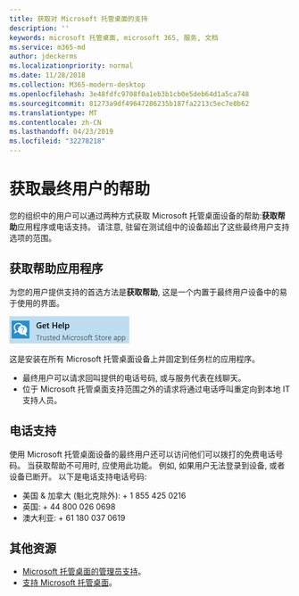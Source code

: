 ```yaml
---
title: 获取对 Microsoft 托管桌面的支持
description: ''
keywords: microsoft 托管桌面, microsoft 365, 服务, 文档
ms.service: m365-md
author: jdeckerms
ms.localizationpriority: normal
ms.date: 11/28/2018
ms.collection: M365-modern-desktop
ms.openlocfilehash: 3e48fdfc9708f0a1eb3b1cb0e5deb64d1a5ca748
ms.sourcegitcommit: 81273a9df49647286235b187fa2213c5ec7e8b62
ms.translationtype: MT
ms.contentlocale: zh-CN
ms.lasthandoff: 04/23/2019
ms.locfileid: "32278218"
---
```

# <a name="getting-help-for-end-users"></a>获取最终用户的帮助

您的组织中的用户可以通过两种方式获取 Microsoft 托管桌面设备的帮助:**获取帮助**应用程序或电话支持。 请注意, 驻留在测试组中的设备超出了这些最终用户支持选项的范围。 

## <a name="get-help-app"></a>获取帮助应用程序

为您的用户提供支持的首选方法是**获取帮助**, 这是一个内置于最终用户设备中的易于使用的界面。  

![获取帮助](images/get-help.png)

这是安装在所有 Microsoft 托管桌面设备上并固定到任务栏的应用程序。 

- 最终用户可以请求回叫提供的电话号码, 或与服务代表在线聊天。
- 位于 Microsoft 托管桌面支持范围之外的请求将通过电话呼叫重定向到本地 IT 支持人员。  

## <a name="phone-support"></a>电话支持 

使用 Microsoft 托管桌面设备的最终用户还可以访问他们可以拨打的免费电话号码。 当获取帮助不可用时, 应使用此功能。 例如, 如果用户无法登录到设备, 或者设备已断开。 以下是电话支持电话号码:
 

- 美国 & 加拿大 (魁北克除外): + 1 855 425 0216
- 英国: + 44 800 026 0698
- 澳大利亚: + 61 180 037 0619


## <a name="additional-resources"></a>其他资源
- [Microsoft 托管桌面的管理员支持](admin-support.md)。 
- [支持 Microsoft 托管桌面](../service-description/support.md)。
